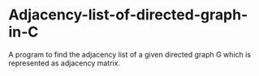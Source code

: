 # Adjacency-list-of-directed-graph-in-C

A program to find the adjacency list of a given directed graph G which is represented as
adjacency matrix.
